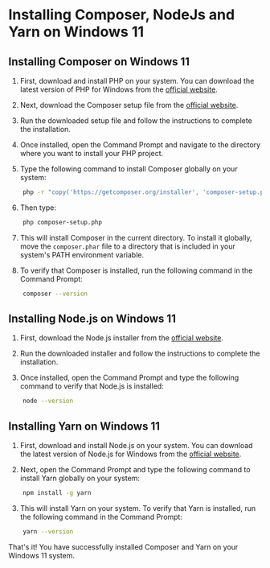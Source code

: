 # Installing Composer, NodeJs and Yarn on Windows 11

## Installing Composer on Windows 11

1. First, download and install PHP on your system. You can download the latest version of PHP for Windows from the [official website](https://windows.php.net/download/).

2. Next, download the Composer setup file from the [official website](https://getcomposer.org/download/).

3. Run the downloaded setup file and follow the instructions to complete the installation.

4. Once installed, open the Command Prompt and navigate to the directory where you want to install your PHP project.

5. Type the following command to install Composer globally on your system: 
```bash
    php -r "copy('https://getcomposer.org/installer', 'composer-setup.php');"
```

6. Then type:
```bash
    php composer-setup.php
```
7. This will install Composer in the current directory. To install it globally, move the `composer.phar` file to a directory that is included in your system's PATH environment variable.

8. To verify that Composer is installed, run the following command in the Command Prompt: 
```bash
    composer --version
```

## Installing Node.js on Windows 11

1. First, download the Node.js installer from the [official website](https://nodejs.org/en/download/).

2. Run the downloaded installer and follow the instructions to complete the installation.

3. Once installed, open the Command Prompt and type the following command to verify that Node.js is installed:
```bash
    node --version
```

## Installing Yarn on Windows 11

1. First, download and install Node.js on your system. You can download the latest version of Node.js for Windows from the [official website](https://nodejs.org/en/download/).

2. Next, open the Command Prompt and type the following command to install Yarn globally on your system: 
```bash
    npm install -g yarn
```

3. This will install Yarn on your system. To verify that Yarn is installed, run the following command in the Command Prompt:
```bash
    yarn --version
```


That's it! You have successfully installed Composer and Yarn on your Windows 11 system.
